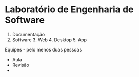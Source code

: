 # Laboratório de Engenharia de Software

1. Documentação
2. Software
	3. Web
	4. Desktop
	5. App

Equipes - pelo menos duas pessoas

- Aula
- Revisão
- 
<!--stackedit_data:
eyJoaXN0b3J5IjpbLTExMjIzMzAwOTddfQ==
-->